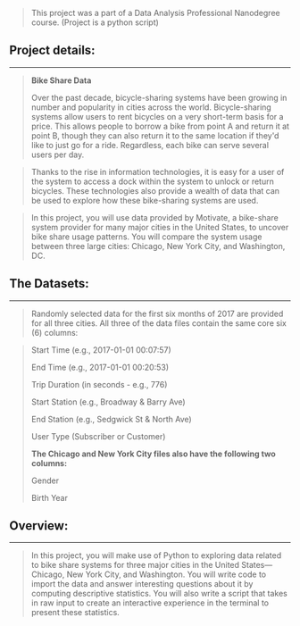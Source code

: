 > This project was a part of a Data Analysis Professional Nanodegree course. (Project is a python script)

## Project details:
----------------------

> **Bike Share Data**
>
> Over the past decade, bicycle-sharing systems have been growing in number and popularity in cities across the world. Bicycle-sharing systems allow users to rent bicycles on a very short-term basis for a price. This allows people to borrow a bike from point A and return it at point B, though they can also return it to the same location if they'd like to just go for a ride. Regardless, each bike can serve several users per day.

> Thanks to the rise in information technologies, it is easy for a user of the system to access a dock within the system to unlock or return bicycles. These technologies also provide a wealth of data that can be used to explore how these bike-sharing systems are used.

> In this project, you will use data provided by Motivate, a bike-share system provider for many major cities in the United States, to uncover bike share usage patterns. You will compare the system usage between three large cities: Chicago, New York City, and Washington, DC.

## The Datasets:
-------------------
>Randomly selected data for the first six months of 2017 are provided for all three cities. All three of the data files contain the same core six (6) columns:

>Start Time (e.g., 2017-01-01 00:07:57)
>
>End Time (e.g., 2017-01-01 00:20:53)
>
>Trip Duration (in seconds - e.g., 776)
>
>Start Station (e.g., Broadway & Barry Ave)
>
>End Station (e.g., Sedgwick St & North Ave)
>
>User Type (Subscriber or Customer)
>
> **The Chicago and New York City files also have the following two columns:**
>
>Gender
>
>Birth Year

## Overview:
-------------
>In this project, you will make use of Python to exploring data related to bike share systems for three major cities in the United States—Chicago, New York City, and Washington. You will write code to import the data and answer interesting questions about it by computing descriptive statistics. You will also write a script that takes in raw input to create an interactive experience in the terminal to present these statistics.


